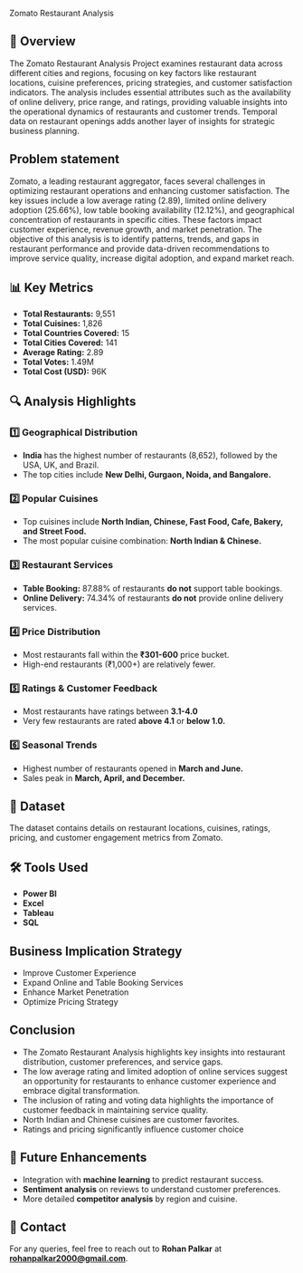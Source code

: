 Zomato Restaurant Analysis  

## 📌 Overview  
The Zomato Restaurant Analysis Project examines restaurant data across different cities and regions, focusing on key factors like restaurant locations, cuisine preferences, pricing strategies, and customer satisfaction indicators. The analysis includes essential attributes such as the availability of online delivery, price range, and ratings, providing valuable insights into the operational dynamics of restaurants and customer trends. Temporal data on restaurant openings adds another layer of insights for strategic business planning.

## Problem statement
Zomato, a leading restaurant aggregator, faces several challenges in optimizing restaurant operations and enhancing customer satisfaction. The key issues include a low average rating (2.89), limited online delivery adoption (25.66%), low table booking availability (12.12%), and geographical concentration of restaurants in specific cities. These factors impact customer experience, revenue growth, and market penetration.
The objective of this analysis is to identify patterns, trends, and gaps in restaurant performance and provide data-driven recommendations to improve service quality, increase digital adoption, and expand market reach.

## 📊 Key Metrics  
- **Total Restaurants:** 9,551  
- **Total Cuisines:** 1,826  
- **Total Countries Covered:** 15  
- **Total Cities Covered:** 141  
- **Average Rating:** 2.89  
- **Total Votes:** 1.49M  
- **Total Cost (USD):** 96K  

## 🔍 Analysis Highlights  
### 1️⃣ **Geographical Distribution**  
- **India** has the highest number of restaurants (8,652), followed by the USA, UK, and Brazil.  
- The top cities include **New Delhi, Gurgaon, Noida, and Bangalore.**  

### 2️⃣ **Popular Cuisines**  
- Top cuisines include **North Indian, Chinese, Fast Food, Cafe, Bakery, and Street Food.**  
- The most popular cuisine combination: **North Indian & Chinese.**  

### 3️⃣ **Restaurant Services**  
- **Table Booking:** 87.88% of restaurants **do not** support table bookings.  
- **Online Delivery:** 74.34% of restaurants **do not** provide online delivery services.  

### 4️⃣ **Price Distribution**  
- Most restaurants fall within the **₹301-600** price bucket.  
- High-end restaurants (₹1,000+) are relatively fewer.  

### 5️⃣ **Ratings & Customer Feedback**  
- Most restaurants have ratings between **3.1-4.0**  
- Very few restaurants are rated **above 4.1** or **below 1.0.**  

### 6️⃣ **Seasonal Trends**  
- Highest number of restaurants opened in **March and June.**  
- Sales peak in **March, April, and December.**  

## 📂 Dataset  
The dataset contains details on restaurant locations, cuisines, ratings, pricing, and customer engagement metrics from Zomato.  

## 🛠 Tools Used  
- **Power BI** 
- **Excel**  
- **Tableau** 
- **SQL**

## Business Implication Strategy
- Improve Customer Experience
- Expand Online and Table Booking Services
- Enhance Market Penetration
- Optimize Pricing Strategy


## Conclusion
- The Zomato Restaurant Analysis highlights key insights into restaurant distribution, customer preferences, and service gaps.
- The low average rating and limited adoption of online services suggest an opportunity for restaurants to enhance customer experience and embrace digital transformation. 
- The inclusion of rating and voting data highlights the importance of customer feedback in maintaining service quality.
- North Indian and Chinese cuisines are customer favorites. 
- Ratings and pricing significantly influence customer choice



## 🚀 Future Enhancements  
- Integration with **machine learning** to predict restaurant success.  
- **Sentiment analysis** on reviews to understand customer preferences.  
- More detailed **competitor analysis** by region and cuisine.  

## 📧 Contact  
For any queries, feel free to reach out to **Rohan Palkar** at **rohanpalkar2000@gmail.com**.  
